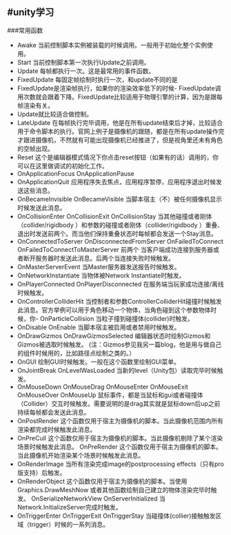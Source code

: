 #unity学习
---
###常用函数
- Awake 当前控制脚本实例被装载的时候调用。一般用于初始化整个实例使用。 
- Start 当前控制脚本第一次执行Update之前调用。 
- Update 每帧都执行一次。这是最常用的事件函数。
- FixedUpdate 每固定帧绘制时执行一次，和update不同的是
- FixedUpdate是渲染帧执行，如果你的渲染效率低下的时候- FixedUpdate调用次数就会跟着下降。FixedUpdate比较适用于物理引擎的计算，因为是跟每帧渲染有关。
- Update就比较适合做控制。 
- LateUpdate 在每帧执行完毕调用，他是在所有update结束后才掉，比较适合用于命令脚本的执行。官网上例子是摄像机的跟随，都是在所有update操作完才跟进摄像机，不然就有可能出现摄像机已经推进了，但是视角里还未有角色的空帧出现。 
- Reset 这个是编辑器模式情况下你点击reset按钮（如果有的话）调用的，你可以在这里做调试的初始化工作。
- OnApplicationFocus OnApplicationPause 
- OnApplicationQuit 应用程序失去焦点，应用程序暂停，应用程序退出时候发送这些消息。 
- OnBecameInvisible OnBecameVisible 当脚本宿主（不）被任何摄像机显示时候发送此消息。 
- OnCollisionEnter OnCollisionExit OnCollisionStay 当其他碰撞或者刚体（collider/rigidbody ）和参数的碰撞或者刚体（collider/rigidbody ）重叠、退出时发送前两个。而当他们保持重叠状态时每帧都会发送一个Stay消息。 
- OnConnectedToServer OnDisconnectedFromServer OnFailedToConnect OnFailedToConnectToMasterServer 前两个 当客户端成功连接到服务器或者断开服务器时发送此消息。后两个当连接失败时候触发。 
 - OnMasterServerEvent 当Master服务器发送报告时候触发。 
 - OnNetworkInstantiate 当物体被Network
  Instantiate时触发。 
-  OnPlayerConnected OnPlayerDisconnected 在服务端当玩家成功连接/离线时候触发。 
- OnControllerColliderHit 当控制者和参数ControllerColliderHit碰撞时候触发此消息。官方举例可以用于角色移动一个物体，当角色碰到这个参数物体时候，你-  OnParticleCollision 当粒子撞到碰撞体(collider)时触发。 
-  OnDisable OnEnable 当脚本宿主被启用或者禁用时候触发。 
-  OnDrawGizmos OnDrawGizmosSelected 编辑器状态时绘制Gizmos和Gizmos被选取时候触发。 (注：Gizmos参见我另一篇blog，他是用与做自己的组件时候用的，比如路径点绘制之类的。）
-   OnGUI 绘制GUI时候触发。一般在这个函数里绘制GUI菜单。 
-   OnJointBreak OnLevelWasLoaded 当新的level（Unity包）读取完毕时候触发。 
-   OnMouseDown OnMouseDrag OnMouseEnter OnMouseExit OnMouseOver OnMouseUp 鼠标事件，都是当鼠标和gui或者碰撞体（Collider）交互时候触发。需要说明的是drag其实就是鼠标down后up之前持续每帧都会发送此消息。 
-   OnPostRender 这个函数仅用于宿主为摄像机的脚本。当此摄像机范围内所有渲染都完成时候触发此消息。 
-   OnPreCull 这个函数仅用于宿主为摄像机的脚本。当此摄像机剔除了某个渲染场景时候触发此消息。 OnPreRender 这个函数仅用于宿主为摄像机的脚本。当此摄像机开始渲染某个场景时候触发此消息。 
-   OnRenderImage 当所有渲染完成image的postprocessing effects（只有pro版支持）后触发。 
-   OnRenderObject 这个函数仅用于宿主为摄像机的脚本。当使用Graphics.DrawMeshNow 或者其他函数绘制自己建立的物体渲染完毕时触发。 OnSerializeNetworkView OnServerInitialized 当 Network.InitializeServer完成时触发。 
-   OnTriggerEnter OnTriggerExit OnTriggerStay 当碰撞体(collier)接触触发区域（trigger）时候的一系列消息。 
